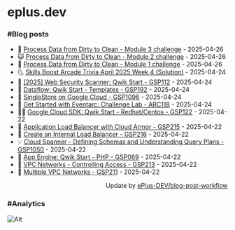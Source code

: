 # eplus.dev

### #Blog posts

<!-- BLOG-POST-LIST:START -->
 - 🧰 [Process Data from Dirty to Clean - Module 3 challenge](https://eplus.dev/process-data-from-dirty-to-clean-module-3-challenge) - 2025-04-26
 - 😺 [Process Data from Dirty to Clean - Module 2 challenge](https://eplus.dev/process-data-from-dirty-to-clean-module-2-challenge) - 2025-04-26
 - 🗽 [Process Data from Dirty to Clean - Module 1 challenge](https://eplus.dev/process-data-from-dirty-to-clean-module-1-challenge) - 2025-04-26
 - 🌜 [Skills Boost Arcade Trivia April 2025 Week 4 &lpar;Solution&rpar;](https://eplus.dev/skills-boost-arcade-trivia-april-2025-week-4-solution) - 2025-04-24
 - 📝 [[2025] Web Security Scanner: Qwik Start - GSP112](https://eplus.dev/2025-web-security-scanner-qwik-start-gsp112) - 2025-04-24
 - 🚀 [Dataflow: Qwik Start - Templates - GSP192](https://eplus.dev/dataflow-qwik-start-templates-gsp192) - 2025-04-24
 - 💼 [SingleStore on Google Cloud - GSP1096](https://eplus.dev/singlestore-on-google-cloud-gsp1096) - 2025-04-24
 - 🦣 [Get Started with Eventarc: Challenge Lab - ARC118](https://eplus.dev/get-started-with-eventarc-challenge-lab-arc118) - 2025-04-24
 - 👨‍🏫 [Google Cloud SDK: Qwik Start - Redhat/Centos - GSP122](https://eplus.dev/google-cloud-sdk-qwik-start-redhatcentos-gsp122) - 2025-04-22
 - 🔭 [Application Load Balancer with Cloud Armor - GSP215](https://eplus.dev/application-load-balancer-with-cloud-armor-gsp215) - 2025-04-22
 - 🤡 [Create an Internal Load Balancer - GSP216](https://eplus.dev/create-an-internal-load-balancer-gsp216) - 2025-04-22
 - 💡 [Cloud Spanner - Defining Schemas and Understanding Query Plans - GSP1050](https://eplus.dev/cloud-spanner-defining-schemas-and-understanding-query-plans-gsp1050) - 2025-04-22
 - 🦣 [App Engine: Qwik Start - PHP - GSP069](https://eplus.dev/app-engine-qwik-start-php-gsp069) - 2025-04-22
 - 💪 [VPC Networks - Controlling Access - GSP213](https://eplus.dev/vpc-networks-controlling-access-gsp213) - 2025-04-22
 - 🤡 [Multiple VPC Networks - GSP211](https://eplus.dev/multiple-vpc-networks-gsp211) - 2025-04-22<!-- BLOG-POST-LIST:END -->

<div align="right">
  Update by <a target="_blank"
    href="https://github.com/ePlus-DEV/blog-post-workflow">ePlus-DEV/blog-post-workflow</a>
</div>

### #Analytics
![Alt](https://repobeats.axiom.co/api/embed/9990f7cddfbad8d834990b10ccad05f81ac1096f.svg "Repobeats analytics image")
